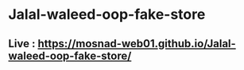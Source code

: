 # Jalal-waleed-oop-fake-store
## Live : https://mosnad-web01.github.io/Jalal-waleed-oop-fake-store/
